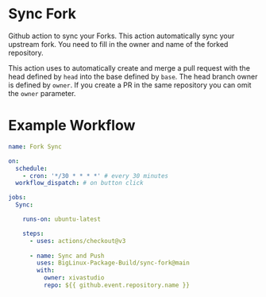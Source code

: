 # Sync Fork

Github action to sync your Forks.
This action automatically sync your upstream fork.
You need to fill in the owner and name of the forked repository.

This action uses to automatically create and merge a pull request with the head defined by `head` into the base defined by `base`. The head branch owner is defined by `owner`. If you create a PR in the same repository you can omit the `owner` parameter.

# Example Workflow

```yml
name: Fork Sync

on:
  schedule:
    - cron: '*/30 * * * *' # every 30 minutes
  workflow_dispatch: # on button click

jobs:
  Sync:

    runs-on: ubuntu-latest

    steps:
      - uses: actions/checkout@v3
      
      - name: Sync and Push
        uses: BigLinux-Package-Build/sync-fork@main
        with:
          owner: xivastudio
          repo: ${{ github.event.repository.name }}
```
